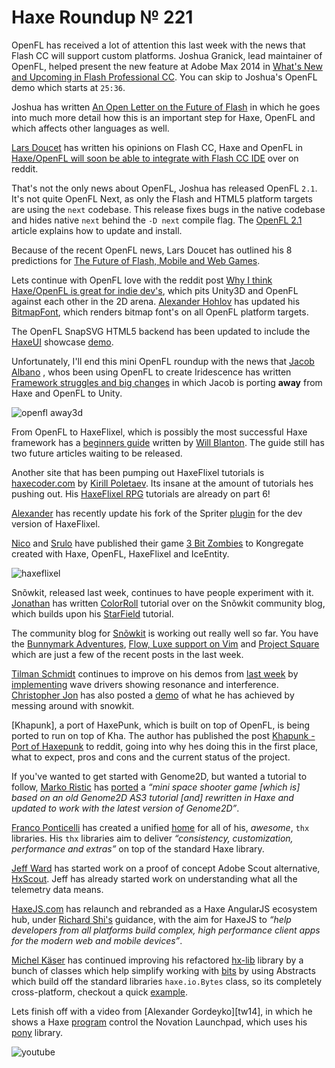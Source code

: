 [_template]: ../templates/roundup.html
[date]: / "2014-10-15 13:48:00"
[modified]: / "2014-10-16 11:55:00"
[published]: / "2014-10-15 13:48:00"
[“”]: a ""
# Haxe Roundup № 221

OpenFL has received a lot of attention this last week with the news that Flash CC will
support custom platforms. Joshua Granick, lead maintainer of OpenFL, helped present 
the new feature at Adobe Max 2014 in [What's New and Upcoming in Flash Professional CC][l1]. 
You can skip to Joshua's OpenFL demo which starts at `25:36`.

Joshua has written [An Open Letter on the Future of Flash][l2] in which he goes into
much more detail how this is an important step for Haxe, OpenFL and which
affects other languages as well. 

[Lars Doucet][tw1] has written his opinions on Flash CC, Haxe and OpenFL in [Haxe/OpenFL will soon
be able to integrate with Flash CC IDE][l3] over on reddit.

That's not the only news about OpenFL, Joshua has released OpenFL `2.1`. It's not quite
OpenFL Next, as only the Flash and HTML5 platform targets are using the `next` codebase.
This release fixes bugs in the native codebase and hides native `next` behind the `-D next`
compile flag. The [OpenFL 2.1][l4] article explains how to update and install.

Because of the recent OpenFL news, Lars Doucet has outlined his 8 predictions for
[The Future of Flash, Mobile and Web Games][l5].

Lets continue with OpenFL love with the reddit post [Why I think Haxe/OpenFL is great
for indie dev's][l6], which pits Unity3D and OpenFL against each other in the 2D
arena. [Alexander Hohlov][tw2] has updated his [BitmapFont], which renders bitmap font's
on all OpenFL platform targets.

The OpenFL SnapSVG HTML5 backend has been updated to include the [HaxeUI] showcase
[demo][l7].

Unfortunately, I'll end this mini OpenFL roundup with the news that [Jacob Albano][tw3]
, whos been using OpenFL to create Iridescence has written [Framework struggles and
big changes][l8] in which Jacob is porting **away** from Haxe and OpenFL to Unity.

![openfl away3d](/img/221/away3d.png "OpenFL and Away3D by @arlez80")

From OpenFL to HaxeFlixel, which is possibly the most successful Haxe framework
has a [beginners guide][l9] written by [Will Blanton][tw4]. The guide still has
two future articles waiting to be released.

Another site that has been pumping out HaxeFlixel tutorials is [haxecoder.com] by
[Kirill Poletaev][tw5]. Its insane at the amount of tutorials hes pushing out. His
[HaxeFlixel RPG] tutorials are already on part 6!

[Alexander][tw2] has recently update his fork of the Spriter [plugin][l10] for the
dev version of HaxeFlixel.

[Nico][tw9] and [Srulo][tw10] have published their game [3 Bit Zombies][l16] to 
Kongregate created with Haxe, OpenFL, HaxeFlixel and IceEntity.

![haxeflixel](/img/221/haxeflixel.png "Bumble Bees by @TommyElfving using HaxeFlixel")

Snõwkit, released last week, continues to have people experiment with it. [Jonathan][tw6]
has written [ColorRoll] tutorial over on the Snõwkit community blog, which builds
upon his [StarField] tutorial.

The community blog for [Snõwkit] is working out really well so far. You have 
the [Bunnymark Adventures][l11], [Flow, Luxe support on Vim][l12] and [Project Square][l13]
which are just a few of the recent posts in the last week.

[Tilman Schmidt][tw7] continues to improve on his demos from [last week] by 
[implementing][l14] wave drivers showing resonance and interference. [Christopher Jon][tw8]
has also posted a [demo][l15] of what he has achieved by messing around with snowkit.

[Khapunk], a port of HaxePunk, which is built on top of OpenFL, is being ported to
run on top of Kha. The author has published the post [Khapunk - Port of Haxepunk][l17]
to reddit, going into why hes doing this in the first place, what to expect, pros and
cons and the current status of the project.

If you've wanted to get started with Genome2D, but wanted a tutorial to follow,
[Marko Ristic][gh2] has [ported][l19] a _“mini space shooter game [which is]
based on an old Genome2D AS3 tutorial [and] rewritten in Haxe and updated to 
work with the latest version of Genome2D”_.

[Franco Ponticelli][tw11] has created a unified [home] for all of his, _awesome_,
`thx` libraries. His `thx` libraries aim to deliver _“consistency, customization, 
performance and extras”_ on top of the standard Haxe library.

[Jeff Ward][tw12] has started work on a proof of concept Adobe Scout alternative,
[HxScout]. Jeff has already started work on understanding what all the telemetry
data means.

[HaxeJS.com] has relaunch and rebranded as a Haxe AngularJS ecosystem hub, under
[Richard Shi's][gh1] guidance, with the aim for HaxeJS to _“help developers from 
all platforms build complex, high performance client apps for the modern web and
mobile devices”_.

[Michel Käser][tw13] has continued improving his refactored [hx-lib] library by
a bunch of classes which help simplify working with [bits] by using Abstracts which
build off the standard libraries `haxe.io.Bytes` class, so its completely 
cross-platform, checkout a quick [example][l18].

Lets finish off with a video from [Alexander Gordeyko][tw14], in which he shows a
Haxe [program] control the Novation Launchpad, which uses his [pony] library.

![youtube](fleGfCkCCFs)

[tw1]: https://twitter.com/larsiusprime "@larsiusprime on Twitter"
[tw2]: https://twitter.com/teormech "@teormech on Twitter"
[tw3]: https://twitter.com/jacobalbano "@jacobalbano on Twitter"
[tw4]: https://twitter.com/x01010111 "@x01010111 on Twitter"
[tw5]: https://twitter.com/kircode "@kircode on Twitter"
[tw6]: https://twitter.com/jonathanhirz "@jonathanhirz on Twitter"
[tw7]: https://twitter.com/KeyMaster_ "@KeyMaster_ on Twitter"
[tw8]: https://twitter.com/parasitk "@parasitk on Twitter"
[tw9]: https://twitter.com/nico_m__ "@nico_m__ on Twitter"
[tw10]: https://twitter.com/SruloArt "@SruloArt on Twitter"
[tw11]: https://twitter.com/fponticelli "@fponticelli on Twitter"
[tw12]: https://twitter.com/Jeff__Ward "@Jeff__Ward on Twitter"
[tw13]: https://twitter.com/michelkaeser "@michelkaeser on Twitter"
	
[gh1]: https://github.com/kmshi "@kmshi on GitHub"
[gh2]: https://github.com/DarXector "@DarXector on GitHub"
	
[bitmapfont]: http://lib.haxe.org/p/bitmapFont "BitmapFont on HaxeLib"
[haxeui]: http://haxeui.org "HaxeUI"
[haxecoder.com]: http://haxecoder.com "HaxeCoder Tutorials"
[haxeflixel rpg]: http://haxecoder.com/category.php?id=7 "HaxeFlixel RPG Tutorials"
[colorroll]: https://snowkit.org/2014/10/10/colorroll-tutorial/ "ColorRoll Tutorial"
[starfield]: http://jonathanhirz.com/luxe/starFieldTween/ "StarField Tutorial"
[Snõwkit]: http://snowkit.org "Snõwkit.org"
[last week]: http://haxe.io/roundups/220/ "Haxe Roundup № 220"
[home]: http://thx-lib.org "Thx Libraries"
[hxscout]: https://github.com/jcward/hxScout "hxScout on GitHub"
[haxejs.com]: http://www.haxejs.com/ "HaxeJS"
[hx-lib]: https://github.com/michelkaeser/hx-lib "hx-lib on GitHub"
[bits]: https://github.com/michelkaeser/hx-lib/tree/develop/src/lib/io "hx-lib lib.io on GitHub"
[program]: https://gist.github.com/AxGord/1f1c14d040b63a860c33 "LaunchpadDemo.hx"
[pony]: https://github.com/AxGord/Pony "Pony on GitHub"
	
[l1]: http://max.adobe.com/sessions/max-online/#/video/567 "What's New and Upcoming in Flash Professional CC"
[l2]: http://www.openfl.org/blog/2014/10/10/future-of-flash/ "An Open Letter on the Future of Flash"
[l3]: http://www.reddit.com/r/gamedev/comments/2iw4s0/haxeopenfl_will_soon_be_able_to_integrate_with/ "Haxe/OpenFL will soon be able to integrate with Flash CC IDE"
[l4]: http://www.openfl.org/blog/2014/10/14/openfl-2-1/ "OpenFL 2.1"
[l5]: https://storify.com/larsiusprime/predictions-for-web-games "The Future of Flash, Mobile and Web Games"
[l6]: http://www.reddit.com/r/gamedev/comments/2irubf/why_i_think_haxeopenfl_is_great_for_indie_devs/ "Why I think Haxe/OpenFL is great for indie dev's"
[l7]: http://ngrebenshikov.github.io/openfl-snapsvg/ "OpenFL SnapSVG Haxe UI showcase"
[l8]: http://jacobalbano.com/2014/10/iridescence-mobile-development-update/ "Iridescence mobile dev update"
[l9]: http://x01010111.com/haxeflixel.php "HaxeFlixel - A Beginner's Guide"
[l10]: https://github.com/Beeblerox/SpriterHaxeEngine/tree/flixel_dev "Spriter Haxe Engine on GitHub"
[l11]: http://snowkit.org/2014/10/14/bunnymark-adventures/ "Bunnymark Adventures"
[l12]: http://snowkit.org/2014/10/14/flowluxe-support-on-vim/ "Flow, Luxe support on Vim"
[l13]: http://snowkit.org/2014/10/14/wip-project-square/ "Project Square"
[l14]: https://twitter.com/KeyMaster_/status/520308075535032320 "Snowkit Wave Demo"
[l15]: https://twitter.com/parasitk/status/520347870743248898 "Snowkit Square Demo"
[l16]: http://www.kongregate.com/games/nicomay99/3-bit-zombies "3 Bit Zombies"
[l17]: http://www.reddit.com/r/gamedev/comments/2j6609/khapunk_port_of_haxepunk/ "Khapunk - Port Haxepunk"
[l18]: http://michelkaeser.d.pr/2GFG/2IltcfES "hx-lib lib.io.Bits Example"
[l19]: https://github.com/DarXector/G2DSpaceShooter_Haxe "G2DSpaceShooter on GitHub"